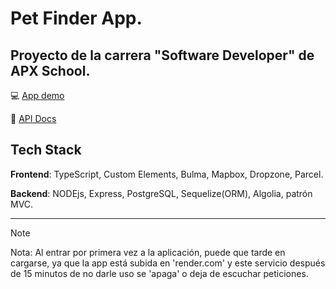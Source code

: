 # Pet Finder App.

## Proyecto de la carrera "Software Developer" de APX School.

:computer: [App demo](https://pet-finder-app-muig.onrender.com)

:scroll: [API Docs](https://documenter.getpostman.com/view/25956902/2s9XxsWcWk)


## Tech Stack
**Frontend**: TypeScript, Custom Elements, Bulma, Mapbox, Dropzone, Parcel.

**Backend**: NODEjs, Express, PostgreSQL, Sequelize(ORM), Algolia, patrón MVC.

_ _ _

> [!NOTE]  
> Nota: Al entrar por primera vez a la aplicación, puede que tarde en cargarse, ya que la app está subida en 'render.com' y este servicio después de 15 minutos de no darle uso se 'apaga' o deja de escuchar peticiones.
